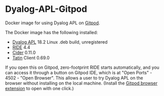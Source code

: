 # Dyalog-APL-Gitpod

Docker image for using Dyalog APL on [Gitpod](https://www.gitpod.io/).

The Docker image has the following installed:

* [Dyalog APL](https://www.dyalog.com/) 18.2 Linux .deb build, unregistered
* [RIDE](https://github.com/Dyalog/ride) 4.4
* [Cider](https://github.com/aplteam/Cider) 0.11.0
* [Tatin](https://github.com/aplteam/Tatin) Client 0.69.0

If you open this on Gitpod, zero-footprint RIDE starts automatically,
and you can access it through a button on Gitpod IDE, which is at "Open Ports" - 4502 - "Open Browser".
This allows a user to try Dyalog APL on the browser without installing on the local machine.
(Install the [Gitpod browser extension](https://www.gitpod.io/docs/browser-extension/) to open with one click.)
